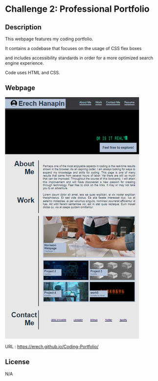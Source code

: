 # Challenge 2: Professional Portfolio

## Description

This webpage features my coding portfolio. 

It contains a codebase that focuses on the usage of CSS flex boxes

and includes accessibility standards in order for a more optimized search engine experience. 

Code uses HTML and CSS. 


## Webpage
![Portfolio Webpage Screenshot](Develop\assets\images\webpage.png)

URL : https://erech.github.io/Coding-Portfolio/


## License 

N/A
